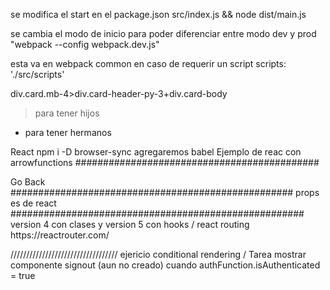 se modifica el start en el package.json
src/index.js && node dist/main.js

se cambia el modo de inicio para poder diferenciar entre modo dev y prod
"webpack --config webpack.dev.js"

esta va en webpack common en caso de requerir un script
scripts: './src/scripts'

div.card.mb-4>div.card-header-py-3+div.card-body
> para tener hijos
+ para tener hermanos

React
npm i -D browser-sync
agregaremos babel
Ejemplo de reac con arrowfunctions
############################################
<!DOCTYPE html>
<html lang="en">

<head>
  <meta charset="UTF-8">
  <meta name="viewport" content="width=device-width, initial-scale=1.0">
  <script src="https://cdnjs.cloudflare.com/ajax/libs/react/16.13.1/umd/react.production.min.js"></script>
  <script src="https://cdnjs.cloudflare.com/ajax/libs/react-dom/16.13.1/umd/react-dom.production.min.js"></script>
  <script src="https://cdnjs.cloudflare.com/ajax/libs/babel-standalone/6.26.0/babel.min.js"></script>
  <link href="https://fonts.googleapis.com/css2?family=Baloo+Tamma+2:wght@600&display=swap" rel="stylesheet">
  <link rel="stylesheet" href="../css/style.css">

  <title>Class component</title>
</head>

<body>
  <div id="root"></div>
  <a onclick="window.history.back()">Go Back</a>

  <script type="text/babel">
    const ReactFunctionalComponent = () => {
      const msg = "React class component"
      return (
        <div>
          <h3>{msg}</h3>
          <InnerClassComponent1 />
          <InnerClassComponent2 />
        </div>
      )
    }
    const InnerClassComponent1 = () => {
      return (
        <h3>Inner functional component 1</h3>
      )
    }
    const InnerClassComponent2 = () => {
      return (
        <div>
          <h3>Inner functional component 2</h3>
          <p>composed by two tags</p>
        </div>
      )
    }


    ReactDOM.render(
      <ReactFunctionalComponent />,
      document.querySelector('#root')
    )
  </script>
</body>

</html>
###################################################
props es de react
#####################################################
version 4 con clases y version 5 con hooks / react routing
https://reactrouter.com/

//////////////////////////////////
ejericio conditional rendering / Tarea
mostrar componente signout (aun no creado)
cuando authFunction.isAuthenticated = true